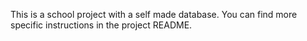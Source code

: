 This is a school project with a self made database. 
You can find more specific instructions in the project README.
